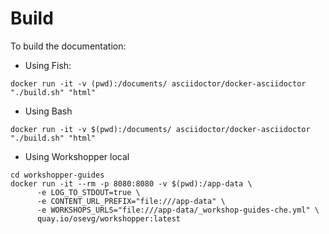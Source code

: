 # Build

To build the documentation:

* Using Fish:

```
docker run -it -v (pwd):/documents/ asciidoctor/docker-asciidoctor "./build.sh" "html"
```

* Using Bash

```
docker run -it -v $(pwd):/documents/ asciidoctor/docker-asciidoctor "./build.sh" "html"
```
    
    



* Using Workshopper local
```
cd workshopper-guides
docker run -it --rm -p 8080:8080 -v $(pwd):/app-data \
      -e LOG_TO_STDOUT=true \
      -e CONTENT_URL_PREFIX="file:///app-data" \
      -e WORKSHOPS_URLS="file:///app-data/_workshop-guides-che.yml" \
      quay.io/osevg/workshopper:latest
```